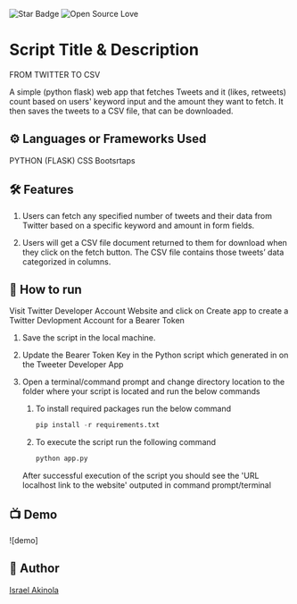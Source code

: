 <!--Please do not remove this part-->
![Star Badge](https://img.shields.io/static/v1?label=%F0%9F%8C%9F&message=If%20Useful&style=style=flat&color=BC4E99)
![Open Source Love](https://badges.frapsoft.com/os/v1/open-source.svg?v=103)

# Script Title & Description
FROM TWITTER TO CSV

A simple (python flask) web app that fetches Tweets and it (likes, retweets) count based on users' keyword input and the amount they want to fetch. It then saves the tweets to a CSV file, that can be downloaded.


## ⚙️ Languages or Frameworks Used
<!--Remove the below lines and add yours -->
PYTHON (FLASK)
CSS Bootsrtaps


## 🛠️ Features
1. Users can fetch any specified number of tweets and their data from Twitter based on a specific keyword and amount in form fields.

2. Users will get a CSV file document returned to them for download when they click on the fetch button. The CSV file contains those tweets’ data categorized in columns.




## 🌟 How to run
Visit Twitter Developer Account Website and click on Create app to create a Twitter Devlopment Account for a Bearer Token


1. Save the script in the local machine.

2. Update the Bearer Token Key in the Python script which generated in on the Tweeter Developer App

3. Open a terminal/command prompt and change directory location to the folder where your script is located and run the below commands

    1. To install required packages run the below command

        ```python
        pip install -r requirements.txt
        ```

    2. To execute the script run the following command

        ```python
        python app.py 
        ```

    After successful execution of the script you should see the 'URL localhost link to the website' outputed in command prompt/terminal


## 📺 Demo

![demo]



## 🤖 Author
[Israel Akinola](https://github.com/israelakinola)
